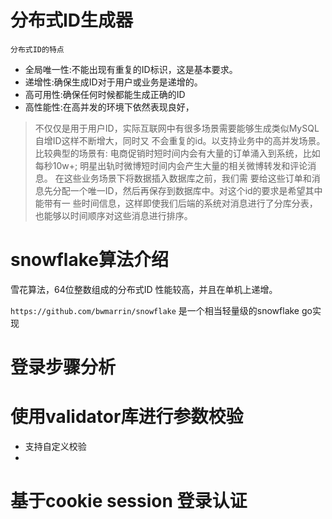 # 分布式ID生成器
`分布式ID的特点`
- 全局唯一性:不能出现有重复的ID标识，这是基本要求。
- 递增性:确保生成ID对于用户或业务是递增的。
- 高可用性:确保任何时候都能生成正确的ID
- 高性能性:在高并发的环境下依然表现良好，
> 不仅仅是用于用户ID，实际互联网中有很多场景需要能够生成类似MySQL自增ID这样不断增大，同时又
不会重复的id。以支持业务中的高并发场景。
比较典型的场景有:
> 电商促销时短时间内会有大量的订单涌入到系统，比如每秒10w+;
> 明星出轨时微博短时间内会产生大量的相关微博转发和评论消息。
> 在这些业务场景下将数据插入数据库之前，我们需
要给这些订单和消息先分配一个唯一ID，然后再保存到数据库中。对这个id的要求是希望其中能带有一
些时间信息，这样即使我们后端的系统对消息进行了分库分表，也能够以时间顺序对这些消息进行排序。

# snowflake算法介绍
雪花算法，64位整数组成的分布式ID 性能较高，并且在单机上递增。

`https://github.com/bwmarrin/snowflake` 是一个相当轻量级的snowflake go实现


# 登录步骤分析

# 使用validator库进行参数校验
- 支持自定义校验
- 

# 基于cookie session 登录认证




